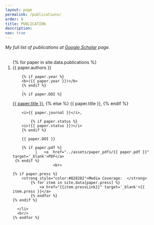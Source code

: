 ```yaml
---
layout: page
permalink: /publications/
order: 0
title: PUBLICATION
description: 
nav: true
---
```


<i>My full list of publications at <a href="https://scholar.google.com/citations?user=VXyy2EwAAAAJ&hl=en" target="_blank">Google Scholar</a> page. </i>
<br>
<br>

<ol reversed="">
    {% for paper in site.data.publications %}
      <li>
       {{ paper.authors }}
		
		{% if paper.year %}
        <b>({{ paper.year }})</b>
		{% endif %}
		.
		{% if paper.DOI %}
 <a href="{{ paper.DOI }}" target='_blank'>{{ paper.title }}</a>,
 {% else %}
        {{ paper.title }},
		{% endif %}
		
        <i>{{ paper.journal }}</i>,

        	{% if paper.status %}
        <i>({{ paper.status }})</i>
		{% endif %}
		
	    {{ paper.DOI }}
       
        {% if paper.pdf %}
              |   <a  href="../assets/paper_pdfs/{{ paper.pdf }}" target='_blank'>PDF</a>
     {% endif %}
                      <br>
		      
    {% if paper.press %}
        <strong style="color:#828282">Media Coverage:  </strong>
            {% for item in site.data[paper.press] %}
                <a href="{{item.pressLink}}" target='_blank'>{{ item.press }}</a>
            {% endfor %}
	{% endif %}

      </li>
	  <br/>
    {% endfor %}
  </ol>

<!-- ## Other writing

<ul>
{% for item in site.data.writing %}

      <li>

	{% if item.URL %}
 <a href="{{ item.URL }}" target='_blank'>{{ item.title }}</a>,
 {% else %}
        {{ item.title }},
		{% endif %}

{% if item.authors %}
   {{ item.authors }},
    {% endif %}
    
    <i>{{ item.outlet }}</i>,
   
        {{ item.date }}.
	  </li>	
		
{% endfor %} -->

</ul>